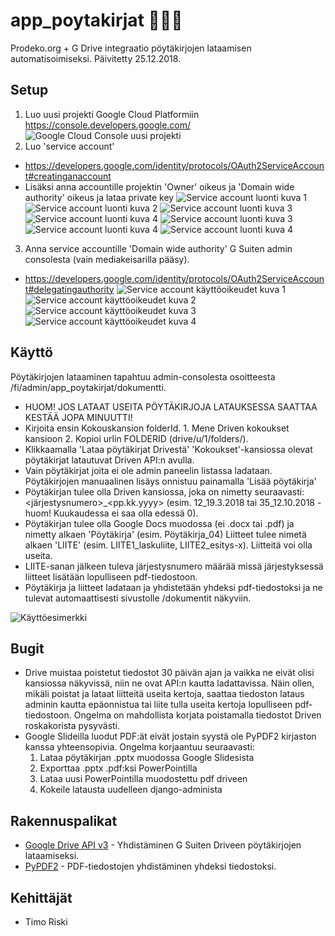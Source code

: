 # app_poytakirjat :page_facing_up::page_with_curl::bookmark_tabs:

Prodeko.org + G Drive integraatio pöytäkirjojen lataamisen automatisoimiseksi. Päivitetty 25.12.2018.

## Setup

1. Luo uusi projekti Google Cloud Platformiin https://console.developers.google.com/
![Google Cloud Console uusi projekti](images/app_poytakirjat/gcp-new-project.png)
2. Luo 'service account'
- https://developers.google.com/identity/protocols/OAuth2ServiceAccount#creatinganaccount
- Lisäksi anna accountille projektin 'Owner' oikeus ja 'Domain wide authority' oikeus ja lataa private key
![Service account luonti kuva 1](images/app_poytakirjat/service-account-creation-1.png)
![Service account luonti kuva 2](images/app_poytakirjat/service-account-creation-2.png)
![Service account luonti kuva 3](images/app_poytakirjat/service-account-creation-3.png)
![Service account luonti kuva 4](images/app_poytakirjat/service-account-creation-4.png)
![Service account luonti kuva 3](images/app_poytakirjat/service-account-key-1.png)
![Service account luonti kuva 4](images/app_poytakirjat/service-account-key-2.png)
![Service account luonti kuva 4](images/app_poytakirjat/service-account-json-example.png)

3. Anna service accountille 'Domain wide authority' G Suiten admin consolesta (vain mediakeisarilla pääsy).
- https://developers.google.com/identity/protocols/OAuth2ServiceAccount#delegatingauthority
![Service account käyttöoikeudet kuva 1](images/app_poytakirjat/service-account-authorization-1.png)
![Service account käyttöoikeudet kuva 2](images/app_poytakirjat/service-account-authorization-2.png)
![Service account käyttöoikeudet kuva 3](images/app_poytakirjat/service-account-authorization-3.png)
![Service account käyttöoikeudet kuva 4](images/app_poytakirjat/service-account-authorization-4.png)

## Käyttö

Pöytäkirjojen lataaminen tapahtuu admin-consolesta osoitteesta /fi/admin/app_poytakirjat/dokumentti.

- HUOM! JOS LATAAT USEITA PÖYTÄKIRJOJA LATAUKSESSA SAATTAA KESTÄÄ JOPA MINUUTTI!
- Kirjoita ensin Kokouskansion folderId. 1. Mene Driven kokoukset kansioon 2. Kopioi urlin FOLDERID (drive/u/1/folders/<FOLDERID>).
- Klikkaamalla 'Lataa pöytäkirjat Drivestä' 'Kokoukset'-kansiossa olevat pöytäkirjat latautuvat Driven API:n avulla.
- Vain pöytäkirjat joita ei ole admin paneelin listassa ladataan. Pöytäkirjojen manuaalinen lisäys onnistuu painamalla 'Lisää pöytäkirja'
- Pöytäkirjan tulee olla Driven kansiossa, joka on nimetty seuraavasti: <järjestysnumero>\_<pp.kk.yyyy> (esim. 12_19.3.2018 tai 35_12.10.2018 - huom! Kuukaudessa ei saa olla edessä 0).
- Pöytäkirjan tulee olla Google Docs muodossa (ei .docx tai .pdf) ja nimetty alkaen 'Pöytäkirja' (esim. Pöytäkirja_04) Liitteet tulee nimetä alkaen 'LIITE' (esim. LIITE1_laskuliite, LIITE2_esitys-x). Liitteitä voi olla useita.
- LIITE-sanan jälkeen tuleva järjestysnumero määrää missä järjestyksessä liitteet lisätään lopulliseen pdf-tiedostoon.
- Pöytäkirja ja liitteet ladataan ja yhdistetään yhdeksi pdf-tiedostoksi ja ne tulevat automaattisesti sivustolle /dokumentit näkyviin.

![Käyttöesimerkki](images/app_poytakirjat/how-to-use.png)

## Bugit

- Drive muistaa poistetut tiedostot 30 päivän ajan ja vaikka ne eivät olisi kansiossa näkyvissä, niin ne ovat API:n kautta ladattavissa. Näin ollen, mikäli poistat ja lataat liitteitä useita kertoja, saattaa tiedoston lataus adminin kautta epäonnistua tai liite tulla useita kertoja lopulliseen pdf-tiedostoon. Ongelma on mahdollista korjata poistamalla tiedostot Driven roskakorista pysyvästi.
- Google Slideilla luodut PDF:ät eivät jostain syystä ole PyPDF2 kirjaston kanssa yhteensopivia. Ongelma korjaantuu seuraavasti:
    1. Lataa pöytäkirjan .pptx muodossa Google Slidesista
    2. Exporttaa .pptx .pdf:ksi PowerPointilla
    3. Lataa uusi PowerPointilla muodostettu pdf driveen
    4. Kokeile latausta uudelleen django-administa

## Rakennuspalikat

* [Google Drive API v3](https://developers.google.com/drive/api/v3/reference/) - Yhdistäminen G Suiten Driveen pöytäkirjojen lataamiseksi.
* [PyPDF2](https://pythonhosted.org/PyPDF2/) - PDF-tiedostojen yhdistäminen yhdeksi tiedostoksi.

## Kehittäjät

* Timo Riski
